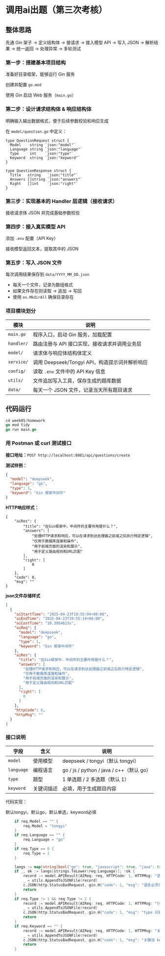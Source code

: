 # 调用ai出题（第三次考核）

## 整体思路

先通 Gin 架子 → 定义结构体 → 接请求 → 接入模型 API → 写入 JSON →  解析结果 → 统一返回 → 处理异常 → 多轮测试

### 第一步：搭建基本项目结构

准备好目录框架，能够运行 Gin 服务

创建并配置 `go.mod`

使用 Gin 启动 Web 服务（`main.go`）



### 第二步：设计请求结构体 & 响应结构体

明确输入输出数据格式，便于后续参数校验和响应生成

在 `model/question.go` 中定义：

```
type QuestionRequest struct {
  Model    string `json:"model"`
  Language string `json:"language"`
  Type     int    `json:"type"`
  Keyword  string `json:"keyword"`
}

type QuestionResponse struct {
  Title   string   `json:"title"`
  Answers []string `json:"answers"`
  Right   []int    `json:"right"`
}

```



### 第三步：实现基本的 Handler 层逻辑（接收请求）

接收请求体 JSON 并完成基础参数校验



### 第四步：接入真实模型 API

添加 `.env` 配置（API Key）

接收模型返回文本，提取其中的 JSON



### 第五步：写入 JSON 文件

每次调用结果保存到 `data/YYYY_MM_DD.json`

- 每天一个文件，记录为数组格式
- 如果文件存在则读取 → 追加 → 写回
- 使用 `os.MkdirAll` 确保目录存在



### 项目模块划分

| 模块       | 说明                                           |
| ---------- | ---------------------------------------------- |
| `main.go`  | 程序入口，启动 Gin 服务，加载配置              |
| `handler/` | 路由注册与 API 接口实现，接收请求并调用业务层  |
| `model/`   | 请求体与响应体结构体定义                       |
| `service/` | 调用 Deepseek/Tongyi API，构造提示词并解析响应 |
| `config/`  | 读取 `.env` 文件中的 API Key 信息              |
| `utils/`   | 文件追加写入工具，保存生成的题库数据           |
| `data/`    | 每天一个 JSON 文件，记录当天所有题目请求       |



## 代码运行

```go
cd week05/homework
go mod tidy
go run main.go
```

### 用 Postman 或 curl 测试接口

**接口地址：**`POST http://localhost:8081/api/questions/create`

**测试样例：**

```json
{
  "model": "deepseek",
  "language": "go",
  "type": 1,
  "keyword": "Gin 框架中间件"
}
```

**HTTP响应样式：**

```
{
    "aiRes": {
        "title": "在Gin框架中，中间件的主要作用是什么？",
        "answers": [
            "处理HTTP请求和响应，可以在请求到达处理器之前或之后执行特定逻辑",
            "仅用于数据库连接和操作",
            "用于前端页面的渲染和展示",
            "用于定义路由规则和URL匹配"
        ],
        "right": [
            0
        ]
    },
    "code": 0,
    "msg": ""
}
```

**json文件存储样式**

```json
[
  {
    "aiStartTime": "2025-04-23T19:55:04+08:00",
    "aiEndTime": "2025-04-23T19:55:14+08:00",
    "aiCostTime": "10.3954623s",
    "aiReq": {
      "model": "deepseek",
      "language": "go",
      "type": 1,
      "keyword": "Gin 框架中间件"
    },
    "aiRes": {
      "title": "在Gin框架中，中间件的主要作用是什么？",
      "answers": [
        "处理HTTP请求和响应，可以在请求到达处理器之前或之后执行特定逻辑",
        "仅用于数据库连接和操作",
        "用于前端页面的渲染和展示",
        "用于定义路由规则和URL匹配"
      ],
      "right": [
        0
      ]
    },
    "httpCode": 0,
    "httpMsg": ""
  }
]
```



### **接口说明**

| 字段       | 含义       | 说明                                     |
| ---------- | ---------- | ---------------------------------------- |
| `model`    | 使用模型   | deepseek / tongyi（默认 tongyi）         |
| `language` | 编程语言   | go / js / python / java / c++（默认 go） |
| `type`     | 题型       | 1 单选题 / 2 多选题（默认 1）            |
| `keyword`  | 关键词描述 | 必填，用于生成题目内容                   |

代码实现：

默认tongyi，默认go，默认单选，keyword必填

```go
	if req.Model == "" {
		req.Model = "tongyi"
	}
	if req.Language == "" {
		req.Language = "go"
	}
	if req.Type == 0 {
		req.Type = 1
	}

	langs := map[string]bool{"go": true, "javascript": true, "java": true, "python": true, "c++": true}
	if _, ok := langs[strings.ToLower(req.Language)]; !ok {
		record := model.APIResult{AIReq: req, HTTPCode: 1, HTTPMsg: "语言必须为 go/javascript/java/python/c++"}
		_ = utils.AppendToJSONFile(record)
		c.JSON(http.StatusBadRequest, gin.H{"code": 1, "msg": "语言必须为 go/javascript/java/python/c++", "aiRes": nil})
		return
	}
	if req.Type != 1 && req.Type != 2 {
		record := model.APIResult{AIReq: req, HTTPCode: 1, HTTPMsg: "type 只能为 1 或 2"}
		_ = utils.AppendToJSONFile(record)
		c.JSON(http.StatusBadRequest, gin.H{"code": 1, "msg": "type 只能为 1 或 2", "aiRes": nil})
		return
	}
	if req.Keyword == "" {
		record := model.APIResult{AIReq: req, HTTPCode: 1, HTTPMsg: "关键词 keyword 是必填项"}
		_ = utils.AppendToJSONFile(record)
		c.JSON(http.StatusBadRequest, gin.H{"code": 1, "msg": "关键词 keyword 是必填项", "aiRes": nil})
		return
	}
```

